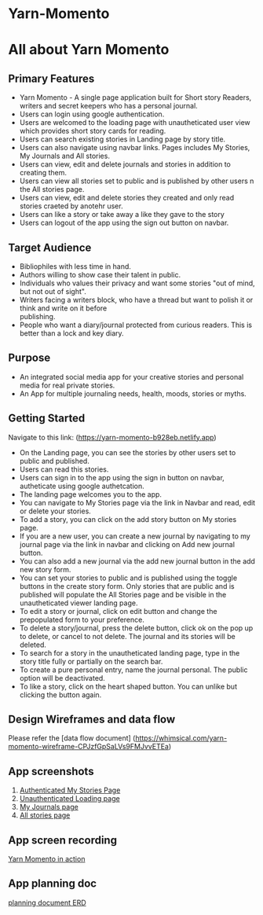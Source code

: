 # Yarn-Momento
# All about Yarn Momento

## Primary Features

- Yarn Momento - A single page application built for Short story Readers, writers and secret keepers who has a personal journal.
- Users can login using google authentication.
- Users are welcomed to the loading page with unautheticated user view which provides short story cards for reading.
- Users can search existing stories in Landing page by story title.
- Users can also navigate using navbar links. Pages includes My Stories, My Journals and All stories.
- Users can view, edit and delete journals and stories in addition to creating them.
- Users can view all stories set to public and is published by other users n the All stories page.
- Users can view, edit and delete stories they created and only read stories craeted by anotehr user.
- Users can like a story or take away a like they gave to the story
- Users can logout of the app using the sign out button on navbar.

## Target Audience

  - Bibliophiles with less time in hand.
  - Authors willing to show case their talent in public.
  - Individuals who values their privacy and want some stories "out of mind, but not out of sight".
  - Writers facing a writers block, who have a thread but want to polish it or think and write on it before     
   publishing.
  - People who want a diary/journal protected from curious readers. This is better than a lock and key diary.

## Purpose

- An integrated social media app for your creative stories and personal media for real private stories. 
- An App for multiple journaling needs, health, moods, stories or myths.

## Getting Started

  Navigate to this link: (https://yarn-momento-b928eb.netlify.app)
  - On the Landing page, you can see the stories by other users set to public and published.
  - Users can read this stories.
  - Users can sign in to the app using the sign in button on navbar, autheticate using google authetcation.
  - The landing page welcomes you to the app.
  - You can navigate to My Stories page via the link in Navbar and read, edit or delete your stories.
  - To add a story, you can click on the add story button on My stories page. 
  - If you are a new user, you can create a new journal by navigating to my journal page via the link in navbar and clicking on Add new journal button.
  - You can also add a new journal via the add new journal button in the add new story form.
  - You can set your stories to public and is published using the toggle buttons in the create story form.
  Only stories that are public and is published will populate the All Stories page and be visible in the unautheticated viewer landing page.
  - To edit a story or journal, click on edit button and change the prepopulated form to your preference. 
  - To delete a story/journal, press the delete button, click ok on the pop up to delete, or cancel to not delete. The journal and its stories will be deleted.
  - To search for a story in the unautheticated landing page, type in the story title fully or partially on the search bar.
  - To create a pure personal entry, name the journal personal. The public option will be deactivated.
  - To like a story, click on the heart shaped button. You can unlike but clicking the button again.

## Design Wireframes and data flow

Please refer the [data flow document] (https://whimsical.com/yarn-momento-wireframe-CPJzfGpSaLVs9FMJvvETEa)

## App screenshots

1. [Authenticated My Stories Page](./YarnMomentoIn%20Action/my%20stories%20page.png)
2. [Unauthenticated Loading page](./YarnMomentoIn%20Action/unauthenticated%20loading%20page.png)
3. [My Journals page](./YarnMomentoIn%20Action/my%20journal%20page.png)
4. [All stories page](./YarnMomentoIn%20Action/Page%20of%20all%20stories%20.png)

## App screen recording

[Yarn Momento in action](https://www.loom.com/share/fd7d0d2d224742619305d76b983660ba)

## App planning doc 

[planning document ERD](https://dbdiagram.io/d/62fc3411c2d9cf52fabcf7d3)
